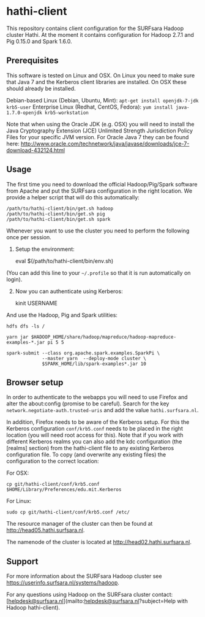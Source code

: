 hathi-client
============

This repository contains client configuration for the SURFsara Hadoop cluster
Hathi. At the moment it contains configuration for Hadoop 2.7.1 and Pig 0.15.0
and Spark 1.6.0.

Prerequisites
-------------

This software is tested on Linux and OSX. On Linux you need to make sure that
Java 7 and the Kerberos client libraries are installed. On OSX these should
already be installed.

Debian-based Linux (Debian, Ubuntu, Mint): `apt-get install openjdk-7-jdk
krb5-user`
Enterprise Linux (Redhat, CentOS, Fedora): `yum install java-1.7.0-openjdk
krb5-workstation`

Note that when using the Oracle JDK (e.g. OSX) you will need to install the
Java Cryptography Extension (JCE) Unlimited Strength Jurisdiction Policy Files
for your specific JVM version. For Oracle Java 7 they can be found here:
<http://www.oracle.com/technetwork/java/javase/downloads/jce-7-download-432124.html>

Usage
-----

The first time you need to download the official Hadoop/Pig/Spark software from
Apache and put the SURFsara configuration in the right location. We provide a
helper script that will do this automatically:

    /path/to/hathi-client/bin/get.sh hadoop
    /path/to/hathi-client/bin/get.sh pig
    /path/to/hathi-client/bin/get.sh spark

Whenever you want to use the cluster you need to perform the following once per
session.

1) Setup the environment:

    eval $(/path/to/hathi-client/bin/env.sh)

(You can add this line to your `~/.profile` so that it is run automatically on
login).

2) Now you can authenticate using Kerberos:

    kinit USERNAME

And use the Hadoop, Pig and Spark utilities:

    hdfs dfs -ls /

    yarn jar $HADOOP_HOME/share/hadoop/mapreduce/hadoop-mapreduce-examples-*.jar pi 5 5

    spark-submit --class org.apache.spark.examples.SparkPi \
                 --master yarn  --deploy-mode cluster \
                 $SPARK_HOME/lib/spark-examples*.jar 10

Browser setup
-------------

In order to authenticate to the webapps you will need to use Firefox and alter
the about:config (promise to be careful). Search for the key
`network.negotiate-auth.trusted-uris` and add the value `hathi.surfsara.nl`.

In addition, Firefox needs to be aware of the Kerberos setup. For this the
Kerberos configuration `conf/krb5.conf` needs to be placed in the right
location (you will need root access for this). Note that if you work with
different Kerberos realms you can also add the kdc configuration (the [realms]
section) from the hathi-client file to any existing Kerberos configuration
file. To copy (and overwrite any existing files) the configuration to the
correct location:

For OSX:

    cp git/hathi-client/conf/krb5.conf $HOME/Library/Preferences/edu.mit.Kerberos
	
For Linux:

    sudo cp git/hathi-client/conf/krb5.conf /etc/

The resource manager of the cluster can then be found at
<http://head05.hathi.surfsara.nl>.

The namenode of the cluster is located at <http://head02.hathi.surfsara.nl>.

Support
-------

For more information about the SURFsara Hadoop cluster see
<https://userinfo.surfsara.nl/systems/hadoop>.

For any questions using Hadoop on the SURFsara cluster contact:
[helpdesk@surfsara.nl](mailto:helpdesk@surfsara.nl?subject=Help with Hadoop hathi-client).
